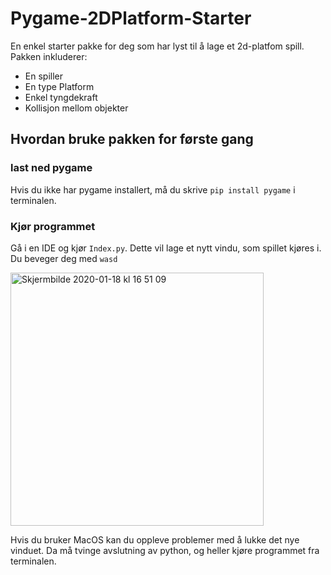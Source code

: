 # Pygame-2DPlatform-Starter
En enkel starter pakke for deg som har lyst til å lage et 2d-platfom spill. Pakken inkluderer:
* En spiller
* En type Platform 
* Enkel tyngdekraft
* Kollisjon mellom objekter

## Hvordan bruke pakken for første gang
### last ned pygame 
Hvis du ikke har pygame installert, må du skrive `pip install pygame` i terminalen. 

### Kjør programmet
Gå i en IDE og kjør `Index.py`. Dette vil lage et nytt vindu, som spillet kjøres i. Du beveger deg med `wasd` 

<img width="405" alt="Skjermbilde 2020-01-18 kl  16 51 09" src="https://user-images.githubusercontent.com/26656069/72666477-f5730680-3a12-11ea-8938-30837d26bdb4.png">

Hvis du bruker MacOS kan du oppleve problemer med å lukke det nye vinduet. Da må tvinge avslutning av python, og heller kjøre programmet fra terminalen.



